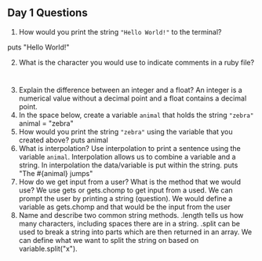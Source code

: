 ## Day 1 Questions

1. How would you print the string `"Hello World!"` to the terminal?

puts "Hello World!"

2. What is the character you would use to indicate comments in a ruby file?
#

3. Explain the difference between an integer and a float?
An integer is a numerical value without a decimal point and a float contains a decimal point.
4. In the space below, create a variable `animal` that holds the string `"zebra"`
animal = "zebra"
5. How would you print the string `"zebra"` using the variable that you created above?
puts animal
6. What is interpolation? Use interpolation to print a sentence using the variable `animal`.
Interpolation allows us to combine a variable and a string.  In interpolation the data/variable is put within the string.
puts "The #{animal} jumps"
7. How do we get input from a user? What is the method that we would use?
We use gets or gets.chomp to get input from a used.  We can prompt the user by printing a string (question).  We would define a variable as gets.chomp and that would be the input from the user
8. Name and describe two common string methods.
.length tells us how many characters, including spaces there are in a string.  .split can be used to break a string into parts which are then returned in an array.  We can define what we want to split the string on based on variable.split("x").

